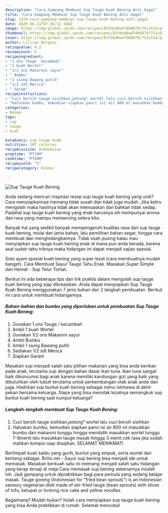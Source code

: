 ```yaml
---
description: "Cara Gampang Membuat Sup Tauge Kuah Bening Anti Gagal"
title: "Cara Gampang Membuat Sup Tauge Kuah Bening Anti Gagal"
slug: 1324-cara-gampang-membuat-sup-tauge-kuah-bening-anti-gagal
date: 2020-06-11T07:36:52.546Z
image: https://img-global.cpcdn.com/recipes/83fded0ad74b0879/751x532cq70/sup-tauge-kuah-bening-foto-resep-utama.jpg
thumbnail: https://img-global.cpcdn.com/recipes/83fded0ad74b0879/751x532cq70/sup-tauge-kuah-bening-foto-resep-utama.jpg
cover: https://img-global.cpcdn.com/recipes/83fded0ad74b0879/751x532cq70/sup-tauge-kuah-bening-foto-resep-utama.jpg
author: Lillian Burgess
ratingvalue: 4.2
reviewcount: 5
recipeingredient:
- "1 ons Tauge  kecambah"
- "1 buah Wortel"
- "1/2 ons Makaroni sayur"
- " Bumbu"
- "1 siung Bawang putih"
- "1/2 sdt Merica"
- " Garam"
recipeinstructions:
- "Cuci bersih tauge sisihkan,potong² wortel lalu cuci bersih sisihkan"
- "Haluskan bumbu, kemudian siapkan panci isi air 800 ml masukkan bumbu dan makaroni tunggu hingga mendidih masukkan wortel tunggu 7-8menit lalu masukkan tauge masak hingga 3 menit.cek rasa jika sudah matikan kompor.siap disajikan. SELAMAT MENIKMATI"
categories:
- Resep
tags:
- sup
- tauge
- kuah

katakunci: sup tauge kuah 
nutrition: 107 calories
recipecuisine: Indonesian
preptime: "PT19M"
cooktime: "PT60M"
recipeyield: "1"
recipecategory: Dinner

---
```



![Sup Tauge Kuah Bening](https://img-global.cpcdn.com/recipes/83fded0ad74b0879/751x532cq70/sup-tauge-kuah-bening-foto-resep-utama.jpg)

Anda sedang mencari inspirasi resep sup tauge kuah bening yang unik? Cara menyiapkannya memang tidak susah dan tidak juga mudah. Jika keliru mengolah maka hasilnya tidak akan memuaskan dan bahkan tidak sedap. Padahal sup tauge kuah bening yang enak harusnya sih mempunyai aroma dan rasa yang mampu memancing selera kita.

Banyak hal yang sedikit banyak mempengaruhi kualitas rasa dari sup tauge kuah bening, mulai dari jenis bahan, lalu pemilihan bahan segar, hingga cara membuat dan menghidangkannya. Tidak usah pusing kalau mau menyiapkan sup tauge kuah bening enak di mana pun anda berada, karena asal sudah tahu triknya maka hidangan ini dapat menjadi sajian spesial.

Soto ayam spesial kuah bening yang super lezat (cara membuatnya mudah banget). Cara Membuat Sayur Tauge Tahu Enak. Masakan Super Simple dan Hemat - Sup Telur Tomat.


Berikut ini ada beberapa tips dan trik praktis dalam mengolah sup tauge kuah bening yang siap dikreasikan. Anda dapat menyiapkan Sup Tauge Kuah Bening menggunakan 7 jenis bahan dan 2 langkah pembuatan. Berikut ini cara untuk membuat hidangannya.

<!--inarticleads1-->

##### Bahan-bahan dan bumbu yang diperlukan untuk pembuatan Sup Tauge Kuah Bening:

1. Gunakan 1 ons Tauge / kecambah
1. Ambil 1 buah Wortel
1. Gunakan 1/2 ons Makaroni sayur
1. Ambil  Bumbu
1. Ambil 1 siung Bawang putih
1. Sediakan 1/2 sdt Merica
1. Siapkan  Garam


Masakan sup menjadi salah satu pilihan makanan yang bisa anda berikan pada anak, terutama sup dengan bahan dasar ikan tuna. Ikan tuna sangat baik dikonsumsi bagi anak karena memiliki kandungan gizi yang baik yang dibutuhkan oleh tubuh terutama untuk perkembangan otak anak anda dan juga. Hadirkan sup buntut kuah bening sebagai menu istimewa di akhir pekan bersama keluarga. Siapa yang bisa menolak lezatnya semangkuk sup buntut kuah bening saat kumpul keluarga? 

<!--inarticleads2-->

##### Langkah-langkah membuat Sup Tauge Kuah Bening:

1. Cuci bersih tauge sisihkan,potong² wortel lalu cuci bersih sisihkan
1. Haluskan bumbu, kemudian siapkan panci isi air 800 ml masukkan bumbu dan makaroni tunggu hingga mendidih masukkan wortel tunggu 7-8menit lalu masukkan tauge masak hingga 3 menit.cek rasa jika sudah matikan kompor.siap disajikan. SELAMAT MENIKMATI


Berlimpah kuah kaldu yang gurih, buntut yang empuk, serta wortel dan kentang sebagai. Brilio.net - Sayur sup bening bisa menjadi ide untuk memasak. Masakan berkuah satu ini memang menjadi salah satu hidangan yang kerap tersaji di meja Cara memasak sup bening sebenarnya mudah loh. Jadi gampang untuk dipraktikkan bagi para pemula yang sedang belajar masak. Tauge goreng (Indonesian for &#34;fried bean sprouts&#34;) is an Indonesian savoury vegetarian dish made of stir-fried tauge (bean sprouts) with slices of tofu, ketupat or lontong rice cake and yellow noodles. 

Bagaimana? Mudah bukan? Itulah cara menyiapkan sup tauge kuah bening yang bisa Anda praktikkan di rumah. Selamat mencoba!
